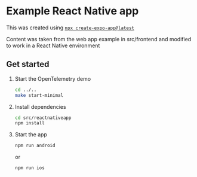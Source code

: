 # Example React Native app

This was created using [`npx create-expo-app@latest`](https://reactnative.dev/docs/environment-setup#start-a-new-react-native-project-with-expo)

Content was taken from the web app example in src/frontend and modified to work in a React Native environment

## Get started

1. Start the OpenTelemetry demo

   ```bash
   cd ../..
   make start-minimal
   ```

2. Install dependencies

   ```bash
   cd src/reactnativeapp
   npm install
   ```

3. Start the app

   ```bash
   npm run android
   ```
   
   or

   ```bash
   npm run ios
   ```